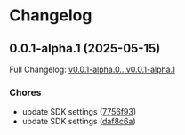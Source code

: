 # Changelog

## 0.0.1-alpha.1 (2025-05-15)

Full Changelog: [v0.0.1-alpha.0...v0.0.1-alpha.1](https://github.com/GouniManikumar12/admesh-typescript/compare/v0.0.1-alpha.0...v0.0.1-alpha.1)

### Chores

* update SDK settings ([7756f93](https://github.com/GouniManikumar12/admesh-typescript/commit/7756f93863d4047e5e13f9cbef21f82dd76dbeb5))
* update SDK settings ([daf8c6a](https://github.com/GouniManikumar12/admesh-typescript/commit/daf8c6add328f6f6d1679f46eb89a5f17d1a5700))
